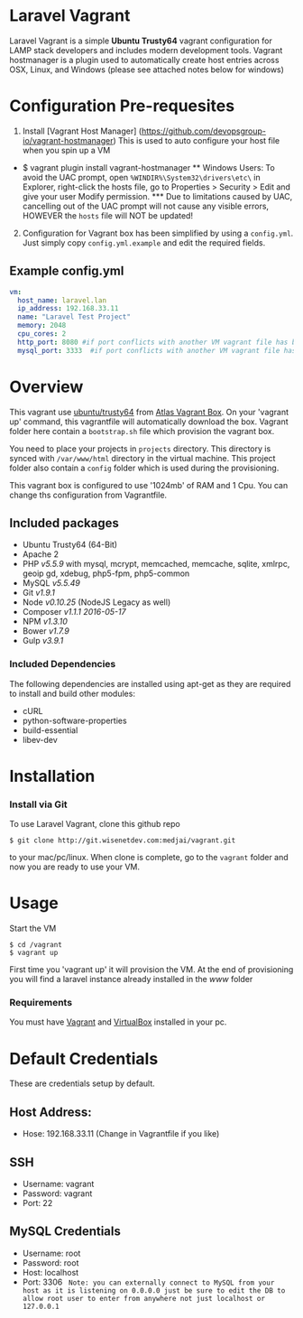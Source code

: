 # Laravel Vagrant

Laravel Vagrant is a simple __Ubuntu Trusty64__ vagrant configuration for LAMP stack developers and includes modern development tools. Vagrant hostmanager is a plugin used to automatically create host entries across OSX, Linux, and Windows (please see attached notes below for windows)

# 


# Configuration Pre-requesites
1. Install [Vagrant Host Manager] (https://github.com/devopsgroup-io/vagrant-hostmanager) This is used to auto configure your host file when you spin up a VM
* $ vagrant plugin install vagrant-hostmanager
** Windows Users: To avoid the UAC prompt, open ```%WINDIR%\System32\drivers\etc\``` in Explorer, right-click the hosts file, go to Properties > Security > Edit and give your user Modify permission.
*** Due to limitations caused by UAC, cancelling out of the UAC prompt will not cause any
visible errors, HOWEVER the ```hosts``` file will NOT be updated!
2. Configuration for Vagrant box has been simplified by using a `config.yml`. Just simply copy `config.yml.example` and edit the required fields.

## Example config.yml
```yaml 
vm:
  host_name: laravel.lan
  ip_address: 192.168.33.11
  name: "Laravel Test Project"
  memory: 2048
  cpu_cores: 2
  http_port: 8080 #if port conflicts with another VM vagrant file has been configured to re-configure to another port
  mysql_port: 3333  #if port conflicts with another VM vagrant file has been configured to re-configure to another port
```

# Overview
This vagrant use [ubuntu/trusty64](https://atlas.hashicorp.com/ubuntu/boxes/trusty64) from [Atlas Vagrant Box](https://atlas.hashicorp.com/boxes/search?utm_source=vagrantcloud.com&vagrantcloud=1).
  On your 'vagrant up' command, this vagrantfile will automatically download the box. Vagrant folder here contain a `bootstrap.sh` file which provision the vagrant box.
  
  You need to place your projects in `projects` directory. This directory is synced with `/var/www/html` directory in the virtual machine. 
  This project folder also contain a `config` folder which is used during the provisioning. 

This vagrant box is configured to use '1024mb' of RAM and 1 Cpu. You can change ths configuration from Vagrantfile.
 
## Included packages

- Ubuntu Trusty64 (64-Bit)
- Apache 2
- PHP _v5.5.9_ with mysql, mcrypt, memcached, memcache, sqlite, xmlrpc, geoip gd, xdebug, php5-fpm, php5-common
- MySQL _v5.5.49_
- Git _v1.9.1_
- Node _v0.10.25_ (NodeJS Legacy as well)
- Composer _v1.1.1 2016-05-17_
- NPM _v1.3.10_
- Bower _v1.7.9_
- Gulp _v3.9.1_

### Included Dependencies
The following dependencies are installed using apt-get as they are required to install and build other modules:

- cURL
- python-software-properties
- build-essential
- libev-dev

 
# Installation

### Install via Git
To use Laravel Vagrant, clone this github repo 

    $ git clone http://git.wisenetdev.com:medjai/vagrant.git

to your mac/pc/linux.  When clone is complete, go to the `vagrant` folder and now you are ready to use your VM.

# Usage
Start the VM

    $ cd /vagrant
    $ vagrant up

First time you 'vagrant up' it will provision the VM. At the end of provisioning you will find a laravel instance already installed in the _*www*_ folder

### Requirements
You must have [Vagrant](http://vagrantup.com) and [VirtualBox](https://www.virtualbox.org) installed in your pc.


# Default Credentials
These are credentials setup by default.

## Host Address:
- Hose: 192.168.33.11 (Change in Vagrantfile if you like)
 
## SSH
- Username: vagrant
- Password: vagrant
- Port: 22

## MySQL Credentials
- Username: root
- Password: root
- Host: localhost
- Port: 3306
` Note: you can externally connect to MySQL from your host as it is listening on 0.0.0.0 just be sure to edit the DB to allow root user to enter from anywhere not just localhost or 127.0.0.1`
